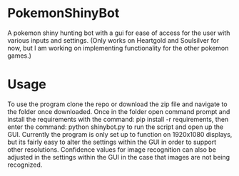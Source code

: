 # PokemonShinyBot
A pokemon shiny hunting bot with a gui for ease of access for the user with various inputs and settings. (Only works on Heartgold and Soulsilver for now, but I am working on implementing functionality for the other pokemon games.)
# Usage
To use the program clone the repo or download the zip file and navigate to the folder once downloaded. Once in the folder open command prompt and install the requirements with the command: pip install -r requirements, then enter the command: python shinybot.py to run the script and open up the GUI.
Currently the program is only set up to function on 1920x1080 displays, but its fairly easy to alter the settings within the GUI in order to support other resolutions.
Confidence values for image recognition can also be adjusted in the settings within the GUI in the case that images are not being recognized.

